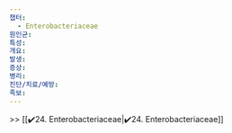```yaml
---
챕터:
  - Enterobacteriaceae
원인균: 
특성: 
개요: 
발생: 
증상: 
병리: 
진단/치료/예방: 
족보: 
---
```

\>> [[✔️24. Enterobacteriaceae|✔️24. Enterobacteriaceae]]
